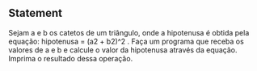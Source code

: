 ## Statement

Sejam a e b os catetos de um triângulo, onde a hipotenusa é obtida pela equação:
hipotenusa = (a2 + b2)^2 . Faça um programa que receba os valores de a e b e calcule
o valor da hipotenusa através da equação. Imprima o resultado dessa operação.